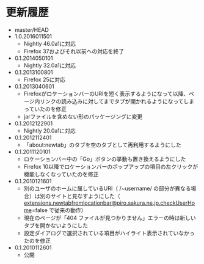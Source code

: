 # 更新履歴

 - master/HEAD
 - 1.0.2016011501
   * Nightly 46.0a1に対応
   * Firefox 37およびそれ以前への対応を終了
 - 0.1.2014050101
   * Nightly 32.0a1に対応
 - 0.1.2013100801
   * Firefox 25に対応
 - 0.1.2013040601
   * FirefoxがロケーションバーのURIを短く表示するようになって以降、ページ内リンクの読み込みに対してまでタブが開かれるようになってしまっていたのを修正
   * jarファイルを含めない形のパッケージングに変更
 - 0.1.2012122901
   * Nightly 20.0a1に対応
 - 0.1.2012112401
   * 「about:newtab」のタブを空のタブとして再利用するようにした
 - 0.1.2011120101
   * ロケーションバー中の「Go」ボタンの挙動も置き換えるようにした
   * Firefox 10以降でロケーションバーのポップアップの項目の左クリックが機能しなくなっていたのを修正
 - 0.1.2010121601
   * 別のユーザのホームに属しているURI（ /~username/ の部分が異なる場合）は別のサイトと見なすようにした（ extensions.newtabfromlocationbar@piro.sakura.ne.jp.checkUserHome=false で従来の動作）
   * 現在のページが「404 ファイルが見つかりません」エラーの時は新しいタブを開かないようにした
   * 設定ダイアログで選択されている項目がハイライト表示されていなかったのを修正
 - 0.1.2010112601
   * 公開
